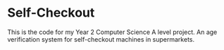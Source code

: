# Self-Checkout
This is the code for my Year 2 Computer Science A level project. An age verification system for self-checkout machines in supermarkets.
